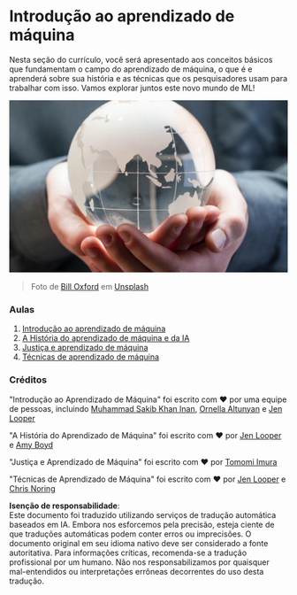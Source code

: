 # Introdução ao aprendizado de máquina

Nesta seção do currículo, você será apresentado aos conceitos básicos que fundamentam o campo do aprendizado de máquina, o que é e aprenderá sobre sua história e as técnicas que os pesquisadores usam para trabalhar com isso. Vamos explorar juntos este novo mundo de ML!

![globo](../../../translated_images/globe.59f26379ceb40428672b4d9a568044618a2bf6292ecd53a5c481b90e3fa805eb.pt.jpg)
> Foto de <a href="https://unsplash.com/@bill_oxford?utm_source=unsplash&utm_medium=referral&utm_content=creditCopyText">Bill Oxford</a> em <a href="https://unsplash.com/s/photos/globe?utm_source=unsplash&utm_medium=referral&utm_content=creditCopyText">Unsplash</a>

### Aulas

1. [Introdução ao aprendizado de máquina](1-intro-to-ML/README.md)
1. [A História do aprendizado de máquina e da IA](2-history-of-ML/README.md)
1. [Justiça e aprendizado de máquina](3-fairness/README.md)
1. [Técnicas de aprendizado de máquina](4-techniques-of-ML/README.md)

### Créditos

"Introdução ao Aprendizado de Máquina" foi escrito com ♥️ por uma equipe de pessoas, incluindo [Muhammad Sakib Khan Inan](https://twitter.com/Sakibinan), [Ornella Altunyan](https://twitter.com/ornelladotcom) e [Jen Looper](https://twitter.com/jenlooper)

"A História do Aprendizado de Máquina" foi escrito com ♥️ por [Jen Looper](https://twitter.com/jenlooper) e [Amy Boyd](https://twitter.com/AmyKateNicho)

"Justiça e Aprendizado de Máquina" foi escrito com ♥️ por [Tomomi Imura](https://twitter.com/girliemac)

"Técnicas de Aprendizado de Máquina" foi escrito com ♥️ por [Jen Looper](https://twitter.com/jenlooper) e [Chris Noring](https://twitter.com/softchris)

**Isenção de responsabilidade**:  
Este documento foi traduzido utilizando serviços de tradução automática baseados em IA. Embora nos esforcemos pela precisão, esteja ciente de que traduções automáticas podem conter erros ou imprecisões. O documento original em seu idioma nativo deve ser considerado a fonte autoritativa. Para informações críticas, recomenda-se a tradução profissional por um humano. Não nos responsabilizamos por quaisquer mal-entendidos ou interpretações errôneas decorrentes do uso desta tradução.